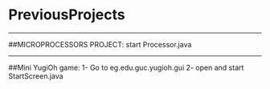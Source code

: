# PreviousProjects
------------------------------------------------

##MICROPROCESSORS PROJECT:
start Processor.java

------------------------------------------------

##Mini YugiOh game:
1- Go to eg.edu.guc.yugioh.gui
2- open and start StartScreen.java
